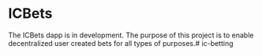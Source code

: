 # ICBets
The ICBets dapp is in development. The purpose of this project is to enable decentralized user created bets for all types of purposes.# ic-betting
